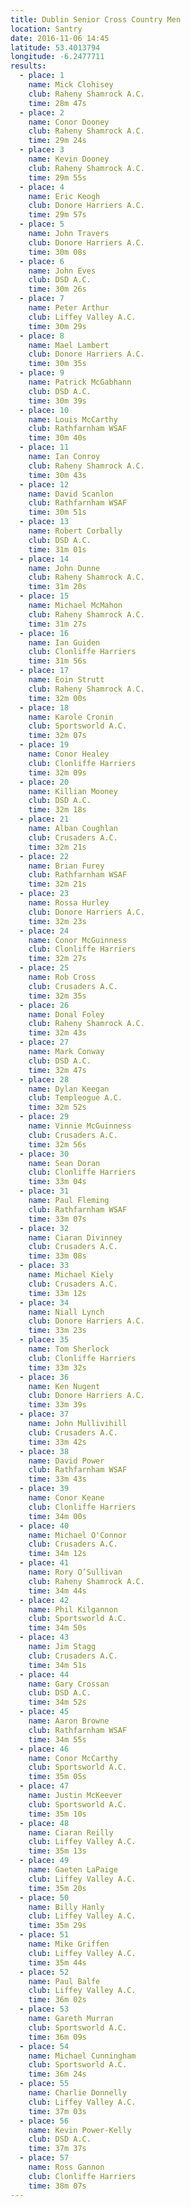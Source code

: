 ```yaml
---
title: Dublin Senior Cross Country Men
location: Santry
date: 2016-11-06 14:45
latitude: 53.4013794
longitude: -6.2477711
results:
  - place: 1
    name: Mick Clohisey
    club: Raheny Shamrock A.C.
    time: 28m 47s
  - place: 2
    name: Conor Dooney
    club: Raheny Shamrock A.C.
    time: 29m 24s
  - place: 3
    name: Kevin Dooney
    club: Raheny Shamrock A.C.
    time: 29m 55s
  - place: 4
    name: Eric Keogh
    club: Donore Harriers A.C.
    time: 29m 57s
  - place: 5
    name: John Travers
    club: Donore Harriers A.C.
    time: 30m 08s
  - place: 6
    name: John Eves
    club: DSD A.C.
    time: 30m 26s
  - place: 7
    name: Peter Arthur
    club: Liffey Valley A.C.
    time: 30m 29s
  - place: 8
    name: Mael Lambert
    club: Donore Harriers A.C.
    time: 30m 35s
  - place: 9
    name: Patrick McGabhann
    club: DSD A.C.
    time: 30m 39s
  - place: 10
    name: Louis McCarthy
    club: Rathfarnham WSAF
    time: 30m 40s
  - place: 11
    name: Ian Conroy
    club: Raheny Shamrock A.C.
    time: 30m 43s
  - place: 12
    name: David Scanlon
    club: Rathfarnham WSAF
    time: 30m 51s
  - place: 13
    name: Robert Corbally
    club: DSD A.C.
    time: 31m 01s
  - place: 14
    name: John Dunne
    club: Raheny Shamrock A.C.
    time: 31m 20s
  - place: 15
    name: Michael McMahon
    club: Raheny Shamrock A.C.
    time: 31m 27s
  - place: 16
    name: Ian Guiden
    club: Clonliffe Harriers
    time: 31m 56s
  - place: 17
    name: Eoin Strutt
    club: Raheny Shamrock A.C.
    time: 32m 00s
  - place: 18
    name: Karole Cronin
    club: Sportsworld A.C.
    time: 32m 07s
  - place: 19
    name: Conor Healey
    club: Clonliffe Harriers
    time: 32m 09s
  - place: 20
    name: Killian Mooney
    club: DSD A.C.
    time: 32m 18s
  - place: 21
    name: Alban Coughlan
    club: Crusaders A.C.
    time: 32m 21s
  - place: 22
    name: Brian Furey
    club: Rathfarnham WSAF
    time: 32m 21s
  - place: 23
    name: Rossa Hurley
    club: Donore Harriers A.C.
    time: 32m 23s
  - place: 24
    name: Conor McGuinness
    club: Clonliffe Harriers
    time: 32m 27s
  - place: 25
    name: Rob Cross
    club: Crusaders A.C.
    time: 32m 35s
  - place: 26
    name: Donal Foley
    club: Raheny Shamrock A.C.
    time: 32m 43s
  - place: 27
    name: Mark Conway
    club: DSD A.C.
    time: 32m 47s
  - place: 28
    name: Dylan Keegan
    club: Templeogue A.C.
    time: 32m 52s
  - place: 29
    name: Vinnie McGuinness
    club: Crusaders A.C.
    time: 32m 56s
  - place: 30
    name: Sean Doran
    club: Clonliffe Harriers
    time: 33m 04s
  - place: 31
    name: Paul Fleming
    club: Rathfarnham WSAF
    time: 33m 07s
  - place: 32
    name: Ciaran Divinney
    club: Crusaders A.C.
    time: 33m 08s
  - place: 33
    name: Michael Kiely
    club: Crusaders A.C.
    time: 33m 12s
  - place: 34
    name: Niall Lynch
    club: Donore Harriers A.C.
    time: 33m 23s
  - place: 35
    name: Tom Sherlock
    club: Clonliffe Harriers
    time: 33m 32s
  - place: 36
    name: Ken Nugent
    club: Donore Harriers A.C.
    time: 33m 39s
  - place: 37
    name: John Mullivihill
    club: Crusaders A.C.
    time: 33m 42s
  - place: 38
    name: David Power
    club: Rathfarnham WSAF
    time: 33m 43s
  - place: 39
    name: Conor Keane
    club: Clonliffe Harriers
    time: 34m 00s
  - place: 40
    name: Michael O'Connor
    club: Crusaders A.C.
    time: 34m 12s
  - place: 41
    name: Rory O’Sullivan
    club: Raheny Shamrock A.C.
    time: 34m 44s
  - place: 42
    name: Phil Kilgannon
    club: Sportsworld A.C.
    time: 34m 50s
  - place: 43
    name: Jim Stagg
    club: Crusaders A.C.
    time: 34m 51s
  - place: 44
    name: Gary Crossan
    club: DSD A.C.
    time: 34m 52s
  - place: 45
    name: Aaron Browne
    club: Rathfarnham WSAF
    time: 34m 55s
  - place: 46
    name: Conor McCarthy
    club: Sportsworld A.C.
    time: 35m 05s
  - place: 47
    name: Justin McKeever
    club: Sportsworld A.C.
    time: 35m 10s
  - place: 48
    name: Ciaran Reilly
    club: Liffey Valley A.C.
    time: 35m 13s
  - place: 49
    name: Gaeten LaPaige
    club: Liffey Valley A.C.
    time: 35m 20s
  - place: 50
    name: Billy Hanly
    club: Liffey Valley A.C.
    time: 35m 29s
  - place: 51
    name: Mike Griffen
    club: Liffey Valley A.C.
    time: 35m 44s
  - place: 52
    name: Paul Balfe
    club: Liffey Valley A.C.
    time: 36m 02s
  - place: 53
    name: Gareth Murran
    club: Sportsworld A.C.
    time: 36m 09s
  - place: 54
    name: Michael Cunningham
    club: Sportsworld A.C.
    time: 36m 24s
  - place: 55
    name: Charlie Donnelly
    club: Liffey Valley A.C.
    time: 37m 03s
  - place: 56
    name: Kevin Power-Kelly
    club: DSD A.C.
    time: 37m 37s
  - place: 57
    name: Ross Gannon
    club: Clonliffe Harriers
    time: 38m 07s
---
```

